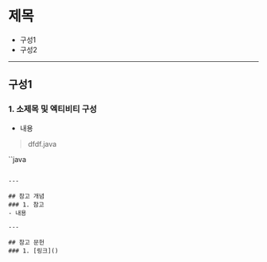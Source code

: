 # 제목
  - 구성1
  - 구성2

---

## 구성1
  ### 1. 소제목 및 엑티비티 구성
  - 내용

  > dfdf.java

  ``java

  ```

---

## 참고 개념
  ### 1. 참고
  - 내용

---

## 참고 문헌
  ### 1. [링크]()
